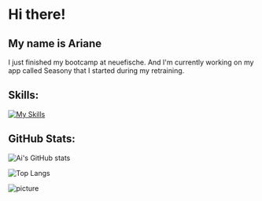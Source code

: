 # Hi there!

## My name is Ariane 

I just finished my bootcamp at neuefische.
And I'm currently working on my app called Seasony that I started during my retraining.


## Skills:

[![My Skills](https://skillicons.dev/icons?i=js,html,css,react,nextjs,git)](https://skillicons.dev)

## GitHub Stats:

![Ai's GitHub stats](https://github-readme-stats.vercel.app/api?username=ArianeDahl&theme=tokyonight)

![Top Langs](https://github-readme-stats.vercel.app/api/top-langs/?username=anuraghazra&theme=blueberry)

![picture](https://images.unsplash.com/photo-1477332552946-cfb384aeaf1c?ixlib=rb-4.0.3&ixid=MnwxMjA3fDB8MHxwaG90by1wYWdlfHx8fGVufDB8fHx8&auto=format&fit=crop&w=2940&q=80)









<!--
**ArianeDahl/ArianeDahl** is a ✨ _special_ ✨ repository because its `README.md` (this file) appears on your GitHub profile.

Here are some ideas to get you started:

- 🔭 I’m currently working on ...
- 🌱 I’m currently learning web dev.
- 👯 I’m looking to collaborate on ...
- 🤔 I’m looking for help with ...
- 💬 Ask me about ...
- 📫 How to reach me: ...
- 😄 Pronouns: ...
- ⚡ Fun fact: ...
-->
